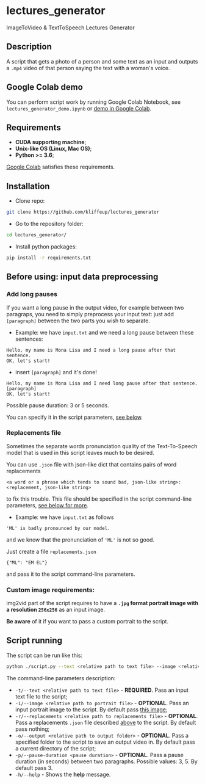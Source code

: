 # lectures_generator
ImageToVideo &amp; TextToSpeech Lectures Generator

## Description
A script that gets a photo of a person and some text as an input and outputs a `.mp4` video of that person saying the text with a woman's voice.

## Google Colab demo
You can perform script work by running Google Colab Notebook, see `lectures_generator_demo.ipynb` or [demo in Google Colab](https://colab.research.google.com/drive/1xEje2h5xsLXGlxF78ZaaeznmxPeuXti3?usp=sharing).

## Requirements
- **CUDA supporting machine**;
- **Unix-like OS (Linux, Mac OS)**;
- **Python >= 3.6**;

[Google Colab](https://colab.research.google.com/) satisfies these requirements.

## Installation

- Clone repo:
```bash
git clone https://github.com/kliffeup/lectures_generator
```

- Go to the repository folder:
```bash
cd lectures_generator/
```

- Install python packages:
```bash
pip install -r requirements.txt
```

## Before using: input data preprocessing

### Add long pauses

If you want a long pause in the output video, for example between two paragraps, you need to simply preprocess your input text: just add `[paragraph]` between the two parts you wish to separate.

- Example: we have `input.txt` and we need a long pause between these sentences:

```
Hello, my name is Mona Lisa and I need a long pause after that sentence.
OK, let's start!
```

- insert `[paragraph]` and it's done!

```
Hello, my name is Mona Lisa and I need long pause after that sentence.
[paragraph]
OK, let's start!
```

Possible pause duration: 3 or 5 seconds.

You can specify it in the script parameters, [see below](#script-running).

### Replacements file

Sometimes the separate words pronunciation quality of the Text-To-Speech model that is used in this script leaves much to be desired.

You can use `.json` file with json-like dict that contains pairs of word replacements
```
<a word or a phrase which tends to sound bad, json-like string>: <replacement, json-like string>
```
to fix this trouble. This file should be specified in the script command-line parameters, [see below for more](#script-running).

- Example: we have `input.txt` as follows
```
'ML' is badly pronounced by our model.
```

and we know that the pronunciation of `'ML'` is not so good.

Just create a file `replacements.json`
```
{"ML": "EM EL"}
```

and pass it to the script command-line parameters.

### Custom image requirements:

img2vid part of the script requires to have a **`.jpg` format portrait image with a resolution `256x256`** as an input image.

**Be aware** of it if you want to pass a custom portrait to the script.

## Script running

The script can be run like this:
```bash
python ./script.py --text <relative path to text file> --image <relative path to portrait file> --replacements <relative path to replacements file> --output <relative path to output folder> --pause-duration <pause duration>
```
The command-line parameters description:

- `-t/--text <relative path to text file>` - **REQUIRED**. Pass an input text file to the script;
- `-i/--image <relative path to portrait file>` - **OPTIONAL**. Pass an input portrait image to the script. By default pass [this image](https://github.com/kliffeup/lectures_generator/blob/master/MakeItTalk/examples/monalisa2.jpg);
- `-r/--replacements <relative path to replacements file>` - **OPTIONAL**. Pass a replacements `.json` file described [above](#replacements-file) to the script. By default pass nothing;
- `-o/--output <relative path to output folder>` - **OPTIONAL**. Pass a specified folder to the script to save an output video in. By default pass a current directory of the script;
- `-p/--pause-duration <pause duration>` - **OPTIONAL**. Pass a pause duration (in seconds) between two paragraphs. Possible values: 3, 5. By default pass 3.
- `-h/--help` - Shows the **help** message.
